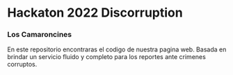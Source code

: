 # Hackaton 2022 Discorruption

### Los Camaroncines

En este repositorio encontraras el codigo de nuestra pagina web.
Basada en brindar un servicio fluido y completo para los reportes ante crimenes corruptos.